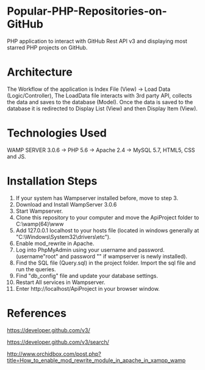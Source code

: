 # Popular-PHP-Repositories-on-GitHub
PHP application to interact with GitHub Rest API v3 and displaying most starred PHP projects on GitHub.

# Architecture
The Workflow of the application is
Index File (View) -> Load Data (Logic/Controller), The LoadData file interacts with 3rd party API, collects the data and saves to the database (Model). Once the data is saved to the database it is redirected to Display List (View) and then Display Item (View).

# Technologies Used
WAMP SERVER 3.0.6
-> PHP 5.6
-> Apache 2.4
-> MySQL 5.7,
HTML5, CSS and JS.

# Installation Steps
1. If your system has Wampserver installed before, move to step 3.
2. Download and Install WampServer 3.0.6
3. Start Wampserver.
4. Clone this repository to your computer and move the ApiProject folder to C:\wamp(64)\www
5. Add 127.0.0.1 localhost to your hosts file (located in windows generally at "C:\Windows\System32\drivers\etc").
6. Enable mod_rewrite in Apache.
7. Log into PhpMyAdmin using your username and password. (username"root" and password "" if wampserver is newly installed).
8. Find the SQL file (Query.sql) in the project folder. Import the sql file and run the queries.
9. Find "db_config" file and update your database settings.
10. Restart All services in Wampserver.
11. Enter http://localhost/ApiProject in your browser window.

# References
https://developer.github.com/v3/

https://developer.github.com/v3/search/

http://www.orchidbox.com/post.php?title=How_to_enable_mod_rewrite_module_in_apache_in_xampp_wamp

